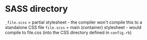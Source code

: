 SASS directory
==============

`_file.scss` = partial stylesheet - the compiler won't compile this to a standalone CSS file
`file.scss`  = main (container) stylesheet - would compile to file.css (into the CSS directory defined in `config.rb`)
